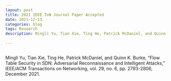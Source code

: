 ```yaml
---
layout: post
title: 2021 IEEE ToN Journal Paper Accepted
date: 2021-12-13
categories: blog
tags: Research
description: Mingli Yu, Tian Xie, Ting He, Patrick McDaniel, and Quinn K. Burke, “Flow Table Security in SDN: Adversarial Reconnaissance and Intelligent Attacks,” IEEE/ACM Transactions on Networking, vol. 29, no. 6, pp. 2793-2806, December 2021. 
 
---
```


## 
Mingli Yu, Tian Xie, Ting He, Patrick McDaniel, and Quinn K. Burke, “Flow Table Security in SDN: Adversarial Reconnaissance and Intelligent Attacks,” IEEE/ACM Transactions on Networking, vol. 29, no. 6, pp. 2793-2806, December 2021. 